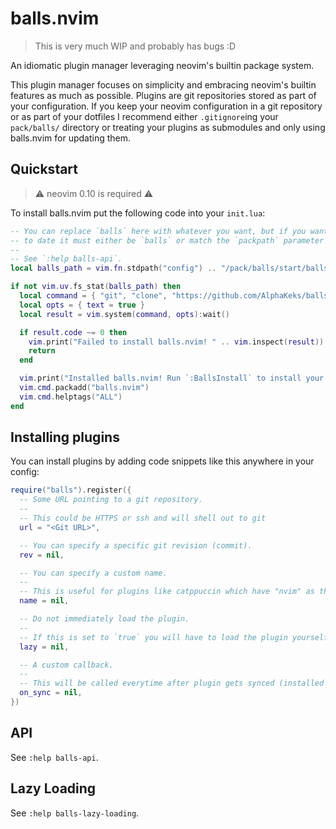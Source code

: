 # balls.nvim

> This is very much WIP and probably has bugs :D

An idiomatic plugin manager leveraging neovim's builtin package system.

This plugin manager focuses on simplicity and embracing neovim's builtin features as much as
possible. Plugins are git repositories stored as part of your configuration. If you keep your neovim
configuration in a git repository or as part of your dotfiles I recommend either `.gitignore`ing
your `pack/balls/` directory or treating your plugins as submodules and only using balls.nvim for
updating them.

## Quickstart

> ⚠️ neovim 0.10 is required ⚠️

To install balls.nvim put the following code into your `init.lua`:

```lua
-- You can replace `balls` here with whatever you want, but if you want balls.nvim to keep itself up
-- to date it must either be `balls` or match the `packpath` parameter you pass to `balls.setup()`.
--
-- See `:help balls-api`.
local balls_path = vim.fn.stdpath("config") .. "/pack/balls/start/balls.nvim"

if not vim.uv.fs_stat(balls_path) then
  local command = { "git", "clone", "https://github.com/AlphaKeks/balls.nvim", balls_path }
  local opts = { text = true }
  local result = vim.system(command, opts):wait()

  if result.code ~= 0 then
    vim.print("Failed to install balls.nvim! " .. vim.inspect(result))
    return
  end

  vim.print("Installed balls.nvim! Run `:BallsInstall` to install your plugins.")
  vim.cmd.packadd("balls.nvim")
  vim.cmd.helptags("ALL")
end
```

## Installing plugins

You can install plugins by adding code snippets like this anywhere in your config:

```lua
require("balls").register({
  -- Some URL pointing to a git repository.
  --
  -- This could be HTTPS or ssh and will shell out to git
  url = "<Git URL>",

  -- You can specify a specific git revision (commit).
  rev = nil,

  -- You can specify a custom name.
  --
  -- This is useful for plugins like catppuccin which have "nvim" as their repo name
  name = nil,

  -- Do not immediately load the plugin.
  --
  -- If this is set to `true` you will have to load the plugin yourself using the |packadd| command.
  lazy = nil,

  -- A custom callback.
  --
  -- This will be called everytime after plugin gets synced (installed or updated).
  on_sync = nil,
})
```

## API

See `:help balls-api`.

## Lazy Loading

See `:help balls-lazy-loading`.
